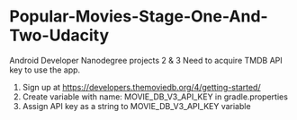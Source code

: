 # Popular-Movies-Stage-One-And-Two-Udacity
Android Developer Nanodegree projects 2 &amp; 3
Need to acquire TMDB API key to use the app.
1. Sign up at https://developers.themoviedb.org/4/getting-started/
2. Create variable with name: MOVIE_DB_V3_API_KEY in gradle.properties
3. Assign API key as a string to MOVIE_DB_V3_API_KEY variable
